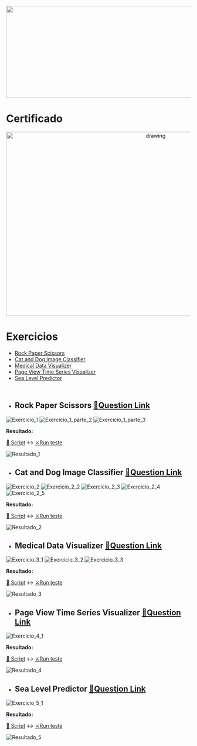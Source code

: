 <p align="center"><a href="https://www.freecodecamp.org/learn/machine-learning-with-python/"><img src="https://cdn.discordapp.com/attachments/465998423145971713/1026996302371889213/unknown.png" width="700" height="250"/></a></p>

# Certificado
 
 <p align="center"><a href="https://www.freecodecamp.org/certification/fcc0b7be3c6-9783-4893-8d4a-e29361d207d3/data-analysis-with-python-v7" target="_blank" ><img src="https://w7.pngwing.com/pngs/400/751/png-transparent-automation-computer-icons-workflow-graphics-orchestration-skills-icon-business-business-process-auto-part.png" alt="drawing" width="800" height="500"/></a></p>
 
# Exercicios
- [Rock Paper Scissors](#rock-paper-scissors-memoquestion-link)
- [Cat and Dog Image Classifier](#cat-and-dog-image-classifier-memoquestion-link)
- [Medical Data Visualizer](#medical-data-visualizer-memoquestion-link)
- [Page View Time Series Visualizer](#page-view-time-series-visualizer-memoquestion-link)
- [Sea Level Predictor](#sea-level-predictor--memoquestion-link)
<img src="https://cdn.discordapp.com/attachments/465998423145971713/1010772288926392360/unknown.png" width="1000" height="10"/>

 - ## Rock Paper Scissors [:memo:Question Link](https://www.freecodecamp.org/learn/machine-learning-with-python/machine-learning-with-python-projects/rock-paper-scissors)

  ![Exercicio_1](https://cdn.discordapp.com/attachments/465998423145971713/1027386023564550324/unknown.png)
  ![Exercicio_1_parte_2](https://cdn.discordapp.com/attachments/465998423145971713/1027386140208152586/unknown.png)
  ![Exercicio_1_parte_3](https://cdn.discordapp.com/attachments/465998423145971713/1027386197028388934/unknown.png)

   
   **Resultado:**
   
   [:open_file_folder: Script](https://github.com/Winzen/freecodecamp.org/blob/main/Machine%20Learning%20with%20Python/Rock%20Paper%20Scissors.py)
   :left_right_arrow:
   [:crossed_swords:Run teste](https://replit.com/@LuizSinx/boilerplate-rock-paper-scissors-15#main.py)
   
   ![Resultado_1](https://cdn.discordapp.com/attachments/465998423145971713/1027387098635972628/unknown.png)
 
 - ## Cat and Dog Image Classifier [:memo:Question Link](https://www.freecodecamp.org/learn/machine-learning-with-python/machine-learning-with-python-projects/cat-and-dog-image-classifier)
  ![Exercicio_2](https://cdn.discordapp.com/attachments/465998423145971713/1027741666649583626/unknown.png)
  ![Exercicio_2_2](https://cdn.discordapp.com/attachments/465998423145971713/1027741823231332422/unknown.png)
  ![Exercicio_2_3](https://cdn.discordapp.com/attachments/465998423145971713/1027742079046123610/unknown.png)
  ![Exercicio_2_4](https://cdn.discordapp.com/attachments/465998423145971713/1027742216770306078/unknown.png)
  ![Exercicio_2_5](https://cdn.discordapp.com/attachments/465998423145971713/1027742279559041114/unknown.png)

  
   **Resultado:**
   
   [:open_file_folder: Script](https://github.com/Winzen/freecodecamp.org/blob/main/Machine%20Learning%20with%20Python/fcc_cat_dog.ipynb)
   :left_right_arrow:
   [:crossed_swords:Run teste](https://colab.research.google.com/drive/1AwhJf-iq7ySayTbk9Tu1XNIDs_T1mmYw?usp=sharing)
  
   ![Resultado_2](https://cdn.discordapp.com/attachments/465998423145971713/1027752784449245214/unknown.png)
 
 - ## Medical Data Visualizer [:memo:Question Link](https://www.freecodecamp.org/learn/data-analysis-with-python/data-analysis-with-python-projects/medical-data-visualizer)
  ![Exercicio_3_1](https://cdn.discordapp.com/attachments/465998423145971713/1025960736188538900/unknown.png)
  ![Exercicio_3_2](https://cdn.discordapp.com/attachments/465998423145971713/1025960843835363388/unknown.png)
  ![Exercicio_3_3](https://cdn.discordapp.com/attachments/465998423145971713/1025961009531322378/unknown.png)
  
  
   **Resultado:**
   
   [:open_file_folder: Script](https://github.com/Winzen/freecodecamp.org/blob/main/Data%20Analysis%20with%20Python%20Projects/Medical%20Data%20Visualizer.py)
   :left_right_arrow:
   [:crossed_swords:Run teste](https://replit.com/@LuizSinx/boilerplate-medical-data-visualizer-2#medical_data_visualizer.py)
   
   ![Resultado_3](https://cdn.discordapp.com/attachments/465998423145971713/1025962054064021544/unknown.png)
   
 - ## Page View Time Series Visualizer [:memo:Question Link](https://www.freecodecamp.org/learn/data-analysis-with-python/data-analysis-with-python-projects/page-view-time-series-visualizer)
 
  ![Exercicio_4_1](https://cdn.discordapp.com/attachments/465998423145971713/1026213640371720222/unknown.png)
  
   **Resultado:**
   
   [:open_file_folder: Script](https://github.com/Winzen/freecodecamp.org/blob/main/Data%20Analysis%20with%20Python%20Projects/Page%20View%20Time%20Series%20Visualizer.py)
   :left_right_arrow:
   [:crossed_swords:Run teste](https://replit.com/@LuizSinx/boilerplate-page-view-time-series-visualizer-1#main.py)
  
   ![Resultado_4](https://cdn.discordapp.com/attachments/465998423145971713/1026215536520073316/unknown.png)
   
   - ## Sea Level Predictor  [:memo:Question Link](https://www.freecodecamp.org/learn/data-analysis-with-python/data-analysis-with-python-projects/sea-level-predictor)
  ![Exercicio_5_1](https://cdn.discordapp.com/attachments/465998423145971713/1026658721822158958/unknown.png)
 
   **Resultado:**
   
   [:open_file_folder: Script](https://github.com/Winzen/freecodecamp.org/blob/main/Data%20Analysis%20with%20Python%20Projects/Sea%20Level%20Predictor.py)
   :left_right_arrow:
   [:crossed_swords:Run teste](https://replit.com/@LuizSinx/boilerplate-sea-level-predictor#main.py)
  
   ![Resultado_5](https://cdn.discordapp.com/attachments/465998423145971713/1026659725829492780/unknown.png)
